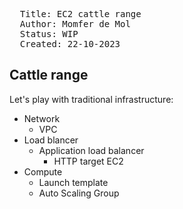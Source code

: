 
<pre>
  Title: EC2 cattle range
  Author: Momfer de Mol
  Status: WIP
  Created: 22-10-2023
</pre>

## Cattle range

Let's play with traditional infrastructure:

- Network
  - VPC
- Load blancer
  - Application load balancer
    - HTTP target EC2
- Compute
  - Launch template
  - Auto Scaling Group